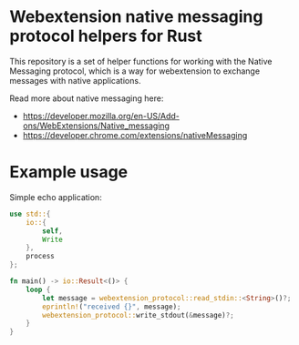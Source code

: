 # Webextension native messaging protocol helpers for Rust

This repository is a set of helper functions for working with the
Native Messaging protocol, which is a way for webextension to exchange messages
with native applications.

Read more about native messaging here:
* https://developer.mozilla.org/en-US/Add-ons/WebExtensions/Native_messaging
* https://developer.chrome.com/extensions/nativeMessaging

# Example usage

Simple echo application:

```rust
use std::{
    io::{
        self,
        Write
    },
    process
};

fn main() -> io::Result<()> {
    loop {
        let message = webextension_protocol::read_stdin::<String>()?;
        eprintln!("received {}", message);
        webextension_protocol::write_stdout(&message)?;
    }
}
```
